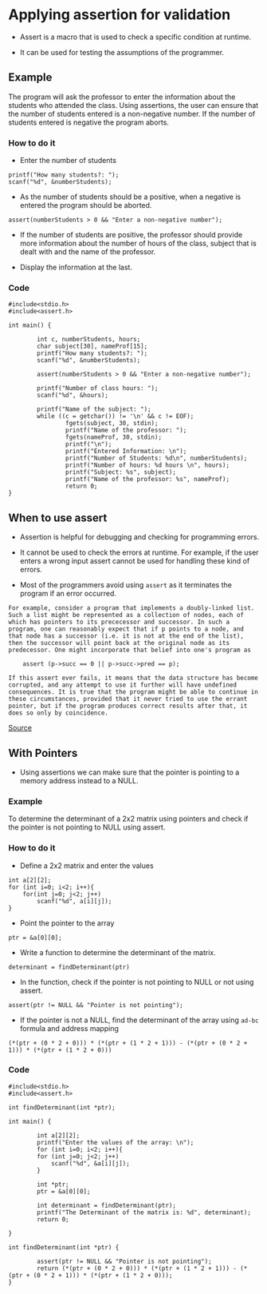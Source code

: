 # Applying assertion for validation

* Assert is a macro that is used to check a specific condition at runtime.

* It can be used for testing the assumptions of the programmer.

## Example

The program will ask the professor to enter the information about the students who attended the class. Using assertions, the user can ensure that the number of students entered is a non-negative number. If the number of students entered is negative the program aborts.


### How to do it

* Enter the number of students

```
printf("How many students?: ");
scanf("%d", &numberStudents);
```

* As the number of students should be a positive, when a negative is entered the program should be aborted.

```
assert(numberStudents > 0 && "Enter a non-negative number");
```

* If the number of students are positive, the professor should provide more information about the number of hours of the class, subject that is dealt with and the name of the professor.

* Display the information at the last.

### Code

```
#include<stdio.h>
#include<assert.h>

int main() {

        int c, numberStudents, hours;
        char subject[30], nameProf[15];
        printf("How many students?: ");
        scanf("%d", &numberStudents);

        assert(numberStudents > 0 && "Enter a non-negative number");

        printf("Number of class hours: ");
        scanf("%d", &hours);

        printf("Name of the subject: ");
        while ((c = getchar()) != '\n' && c != EOF);
                fgets(subject, 30, stdin);
                printf("Name of the professor: ");
                fgets(nameProf, 30, stdin);
                printf("\n");
                printf("Entered Information: \n");
                printf("Number of Students: %d\n", numberStudents);
                printf("Number of hours: %d hours \n", hours);
                printf("Subject: %s", subject);
                printf("Name of the professor: %s", nameProf);
                return 0;
}
```

## When to use assert

* Assertion is helpful for debugging and checking for programming errors.

* It cannot be used to check the errors at runtime. For example, if the user enters a wrong input assert cannot be used for handling these kind of errors. 

* Most of the programmers avoid using `assert` as it terminates the program if an error occurred. 

```
For example, consider a program that implements a doubly-linked list. Such a list might be represented as a collection of nodes, each of which has pointers to its prececessor and successor. In such a program, one can reasonably expect that if p points to a node, and that node has a successor (i.e. it is not at the end of the list), then the successor will point back at the original node as its predecessor. One might incorporate that belief into one's program as

    assert (p->succ == 0 || p->succ->pred == p);

If this assert ever fails, it means that the data structure has become corrupted, and any attempt to use it further will have undefined consequences. It is true that the program might be able to continue in these circumstances, provided that it never tried to use the errant pointer, but if the program produces correct results after that, it does so only by coincidence.
```
[Source](https://web.archive.org/web/20090707025230/http://www.ddj.com/blog/cppblog/archives/2007/07/assertions_vers.html)

## With Pointers

* Using assertions we can make sure that the pointer is pointing to a memory address instead to a NULL.

### Example

To determine the determinant of a 2x2 matrix using pointers and check if the pointer is not pointing to NULL using assert.

### How to do it

* Define a 2x2 matrix and enter the values

```
int a[2][2];
for (int i=0; i<2; i++){
	for(int j=0; j<2; j++)
		scanf("%d", a[i][j]);
}
```

* Point the pointer to the array

```
ptr = &a[0][0];
```

* Write a function to determine the determinant of the matrix.

```
determinant = findDeterminant(ptr)
```

* In the function, check if the pointer is not pointing to NULL or not using assert.

```
assert(ptr != NULL && "Pointer is not pointing");
```

* If the pointer is not a NULL, find the determinant of the array using `ad-bc` formula and address mapping 

```
(*(ptr + (0 * 2 + 0))) * (*(ptr + (1 * 2 + 1))) - (*(ptr + (0 * 2 + 1))) * (*(ptr + (1 * 2 + 0)))
```

### Code

```
#include<stdio.h>
#include<assert.h>

int findDeterminant(int *ptr);

int main() {

        int a[2][2];
        printf("Enter the values of the array: \n");
        for (int i=0; i<2; i++){
		for (int j=0; j<2; j++)
			scanf("%d", &a[i][j]);
        }

        int *ptr;
        ptr = &a[0][0];

        int determinant = findDeterminant(ptr);
        printf("The Determinant of the matrix is: %d", determinant);
        return 0;

}

int findDeterminant(int *ptr) {

        assert(ptr != NULL && "Pointer is not pointing");
        return (*(ptr + (0 * 2 + 0))) * (*(ptr + (1 * 2 + 1))) - (*(ptr + (0 * 2 + 1))) * (*(ptr + (1 * 2 + 0)));
}
```
